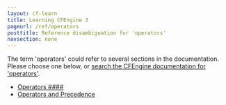 ```yaml
---
layout: cf-learn
title: Learning CFEngine 3
pageurl: /ref/operators
posttitle: Reference disambiguation for 'operators'
navsection: none
---
```


The term 'operators' could refer to several sections in the documentation. Please choose one below, or
[search the CFEngine documentation for 'operators'](http://docs.cfengine.com/latest/search.html?q=operators).

- [Operators \#\#\#\#](http://docs.cfengine.com/latest/guide-glossary.html#operators-####)
- [Operators and Precedence](http://docs.cfengine.com/latest/guide-language-concepts-classes.html#operators-and-precedence)
